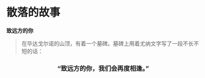 # 散落的故事

**致远方的你**

> 在毕达戈尔诺的山顶，有着一个墓碑。墓碑上用着尤纳文字写了一段不长不短的话：


<h3 align="center">“致远方的你，我们会再度相逢。”</h3>

